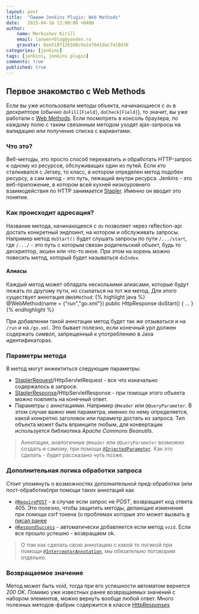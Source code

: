 ```yaml
---
layout: post
title:  "Пишем Jenkins Plugin: Web Methods"
date:   2015-04-18 13:00:00 +0400
author:
    name: Merkushev Kirill
    email: lanwen+blog@yandex.ru
    gravatar: 6ee51971263d8c9a1e70e1dac7418d36
categories: [jenkins]
tags: [jenkins, jenkins plugin]
comments: true
published: true
---
```


## Первое знакомство с Web Methods

Если вы уже использовали методы объекта, начинающиеся с `do` в дескрипторе (обычно `doFill[Field]`, `doCheck[Field]`), то значит,
вы уже работали с [Web Methods](https://wiki.jenkins-ci.org/display/JENKINS/Web+Method). Если посмотреть в консоль браузера, 
по каждому полю с таким связанным методом уходят ajax-запросы на валидацию или получение списка с вариантами. 

### Что это?

Веб-методы, это просто способ перехватить и обработать HTTP-запрос к одному из ресурсов, обслуживащих один из путей. 
Если кто сталкивался с Jersey, то класс, в котором определен метод подобен ресурсу, а сам метод - это путь, лежащий внутри 
ресурса. Jenkins - это веб-приложение, в котором всей кухней низкоуровнего взаимодействия 
по HTTP занимается [Stapler](http://stapler.kohsuke.org/). Именно он вводит это понятие.
                                                      
### Как происходит адресация?

Название метода, начинающееся с `do` позволяет через reflection-api достать конкретный эндпоинт, на котором и обслуживать 
запросы. Например метод `doStart()` будет слушать запросы по пути `/.../start`, где `/.../` - это путь с которым связан родительский 
объект, будь то дескриптор, экшен или что-то иное. При этом на корень можно повесить метод, который будет называться `doIndex`.

#### Алиасы

Каждый метод может обладать несколькими алиасами, которые будут лежать по другому пути, но ссылаться на тот же метод. 
Для этого существует аннотация `@WebMethod`:
{% highlight java %}
@WebMethod(name = {"run","go.xml"})
public HttpResponse doStart() {
  ...
}{% endhighlight %}

При добавлении такой аннотации метод будет так же отзываться и на `/run` и на `/go.xml`. Это бывает полезно, если конечный урл 
должен содержать символ, запрещенный к употреблению в Java идентификаторах.

### Параметры метода

В метод могут инжектиться следующие параметры:  
 
- [StaplerRequest](http://stapler.kohsuke.org/apidocs/?StaplerRequest)/HttpServletRequest - все что изначально содержалось 
  в запросе.
- [StaplerResponse](http://stapler.kohsuke.org/apidocs/?StaplerResponse)/HttpServletResponse - при помощи этого объекта можно повлиять 
  на конечный ответ.
- Параметры с аннотациями. Например `@Header` или `@QueryParameter`. В этом случае важно имя параметра, именно по нему 
  определяется, какой конкретно заголовок или параметр достать из запроса. Тип объекта может быть впринципе любым, для 
  конвертации используется библиотека *Apache Commons Beanutils*.
  
> Аннотации, аналогичные `@Header` или `@QueryParameter` возможно создать и самому, при помощи [`@InjectedParameter`](http://stapler.kohsuke.org/apidocs/?InjectedParameter). 
Как это сделать - будет рассказано чуть позже. 

### Дополнительная логика обработки запроса

Стоит упомянуть о возможностях дополнительной пред-обработки (или пост-обработки)при помощи таких аннотаций как 
  
- [`@RequirePOST`](http://stapler.kohsuke.org/apidocs/?RequirePOST) - в случае если запрос не *POST*, возвращает код ответа 405.
  Это полезно, чтобы защитить методы, делающие изменения при помощи csrf токена (о проблемах которые это может вызвать [я писал ранее](../jenkins-no-valid-crumb-found)
- [`@RespondSuccess`](http://stapler.kohsuke.org/apidocs/?RespondSuccess) - автоматически добавляется если метод `void`. Если все прошло успешно - возвращаем ok.
 
> О том как сделать свою аннотацию с какой то логикой при помощи [`@InterceptorAnnotation`](http://stapler.kohsuke.org/apidocs/?InterceptorAnnotation), мы обязательно поговорим отдельно.  

### Возвращаемое значение

Метод может быть void, тогда при его успешности автоматом вернется *200 OK*. Помимо уже известных ранее возвращаемых значений 
с набором элементов, можно вернуть вообще любой ответ. Много полезных методов-фабрик содержится в классе 
[HttpResponses](http://javadoc.jenkins-ci.org/byShortName/HttpResponses)

